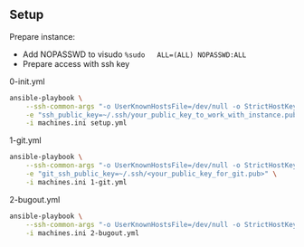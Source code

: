 ## Setup

Prepare instance:
* Add NOPASSWD to visudo `%sudo   ALL=(ALL) NOPASSWD:ALL`
* Prepare access with ssh key

0-init.yml
```bash
ansible-playbook \
	--ssh-common-args "-o UserKnownHostsFile=/dev/null -o StrictHostKeyChecking=no -o IdentityFile=~/.ssh/your_instance_name_rsa" \
	-e "ssh_public_key=~/.ssh/your_public_key_to_work_with_instance.pub" \
	-i machines.ini setup.yml
```
1-git.yml
```bash
ansible-playbook \
	--ssh-common-args "-o UserKnownHostsFile=/dev/null -o StrictHostKeyChecking=no -o IdentityFile=~/.ssh/<your_key_to_work_with_instance>" \
	-e "git_ssh_public_key=~/.ssh/<your_public_key_for_git.pub>" \
	-i machines.ini 1-git.yml
```
2-bugout.yml
```bash
ansible-playbook \
	--ssh-common-args "-o UserKnownHostsFile=/dev/null -o StrictHostKeyChecking=no -o IdentityFile=~/.ssh/<your_key_to_work_with_instance>" \
	-i machines.ini 2-bugout.yml
```

